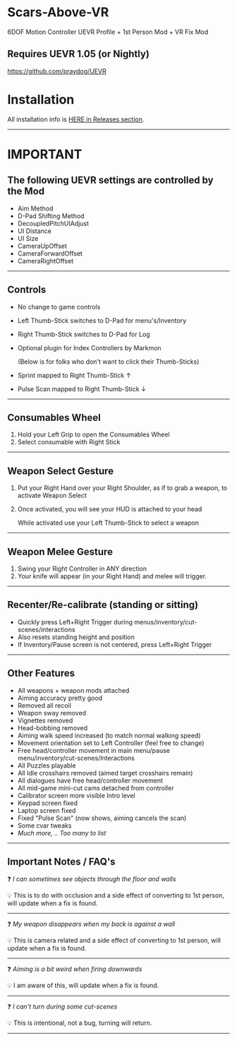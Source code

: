 # Scars-Above-VR
6DOF Motion Controller UEVR Profile + 1st Person Mod + VR Fix Mod
## Requires UEVR 1.05 (or Nightly)
https://github.com/praydog/UEVR

# Installation

All installation info is <a href="https://github.com/CYB3R-JUNKI3/Scars-Above-VR/releases" target="_blank">HERE in Releases section</a>.


---


# IMPORTANT
## The following UEVR settings are controlled by the Mod
- Aim Method
- D-Pad Shifting Method
- DecoupledPitchUIAdjust
- UI Distance
- UI Size
- CameraUpOffset
- CameraForwardOffset
- CameraRightOffset
----



## Controls
- No change to game controls
- Left Thumb-Stick switches to D-Pad for menu's/Inventory
- Right Thumb-Stick switches to D-Pad for Log
- Optional plugin for Index Controllers by Markmon

    (Below is for folks who don't want to click their Thumb-Sticks) 

- Sprint mapped to Right Thumb-Stick ↑ 
- Pulse Scan mapped to Right Thumb-Stick ↓
----



## Consumables Wheel
1. Hold your Left Grip to open the Consumables Wheel
2. Select consumable with Right Stick


----



## Weapon Select Gesture
1. Put your Right Hand over your Right Shoulder, as if to grab a weapon, to activate Weapon Select
2. Once activated, you will see your HUD is attached to your head

    While activated use your Left Thumb-Stick to select a weapon 
----



## Weapon Melee Gesture
1. Swing your Right Controller in ANY direction
2. Your knife will appear (in your Right Hand) and melee will trigger.
----



## Recenter/Re-calibrate (standing or sitting)
- Quickly press Left+Right Trigger during menus/inventory/cut-scenes/interactions
- Also resets standing height and position
- If Inventory/Pause screen is not centered, press Left+Right Trigger
----


## Other Features
- All weapons + weapon mods attached
- Aiming accuracy pretty good
- Removed all recoil
- Weapon sway removed
- Vignettes removed
- Head-bobbing removed
- Aiming walk speed increased (to match normal walking speed)
- Movement orientation set to Left Controller (feel free to change)
- Free head/controller movement in main menu/pause menu/inventory/cut-scenes/Interactions
- All Puzzles playable
- All Idle crosshairs removed (aimed target crosshairs remain)
- All dialogues have free head/controller movement
- All mid-game mini-cut cams detached from controller
- Calibrator screen more visible Intro level
- Keypad screen fixed
- Laptop screen fixed
- Fixed "Pulse Scan" (now shows, aiming cancels the scan)
- Some cvar tweaks
- _Much more, .. Too many to list_
----


## Important Notes / FAQ's
:question: _I can sometimes see objects through the floor and walls_

:bulb: This is to do with occlusion and a side effect of converting to 1st person, will update when a fix is found.

---
:question: _My weapon disappears when my back is against a wall_

:bulb: This is camera related and a side effect of converting to 1st person, will update when a fix is found.

---
:question: _Aiming is a bit weird when firing downwards_

:bulb: I am aware of this, will update when a fix is found.

---

:question: _I can't turn during some cut-scenes_

:bulb: This is intentional, not a bug, turning will return.

---


